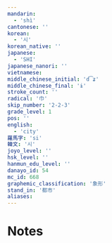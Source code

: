 ```yaml
---
mandarin:
  - 'shì'
cantonese: ''
korean:
  - '시'
korean_native: ''
japanese:
  - 'SHI'
japanese_nanori: ''
vietnamese:
middle_chinese_initial: 'd͡ʑ'
middle_chinese_final: 'ɨ'
stroke_count: ''
radical: '巾'
skip_number: '2-2-3'
grade_level: 1
pos: ''
english:
  - 'city'
羅馬字: 'si'
韓文: '시'
joyo_level: ''
hsk_level: ''
hanmun_edu_level: ''
danayo_id: 54
mc_id: 668
graphemic_classification: '象形'
stand_in: '都市'
aliases:
---
```


# Notes
